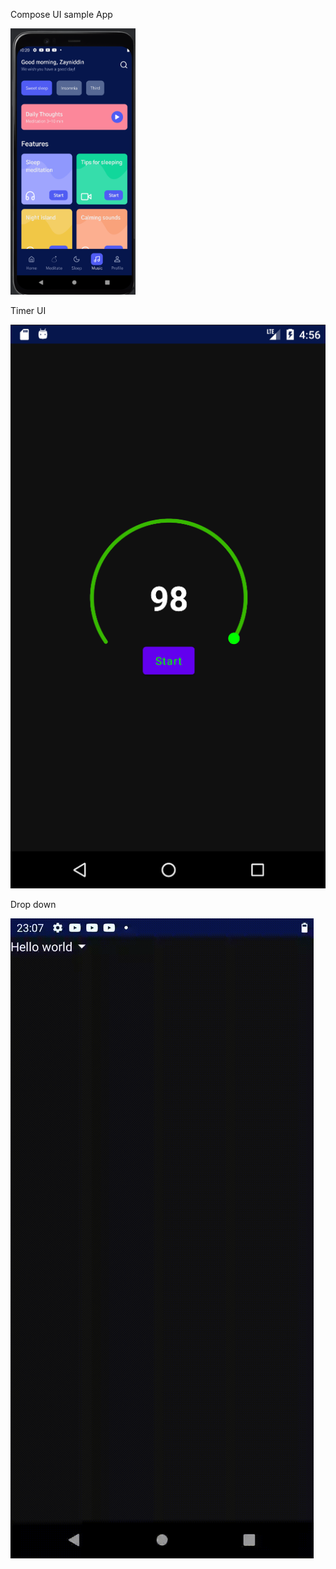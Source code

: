 Compose UI sample App

[//]: # (![]&#40;screenshots/screen_1.png&#41;)
<img src="screenshots/screen_1.png" width="200">

Timer UI

![](screenshots/timer_screenshot.png)

Drop down

![](screenshots/dropdown.gif)
